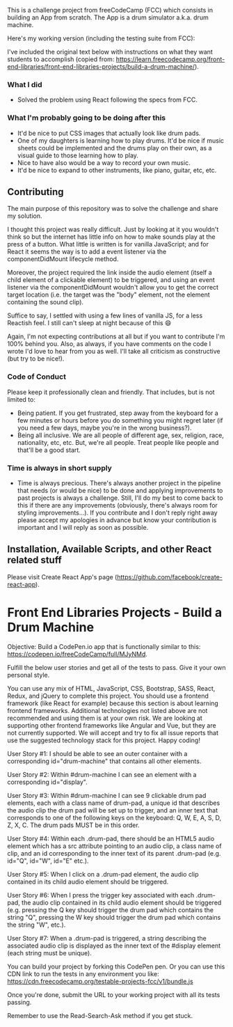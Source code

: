 This is a challenge project from freeCodeCamp (FCC) which consists in building an App from scratch. The App is a drum simulator a.k.a. drum machine.

Here's my working version (including the testing suite from FCC):


I've included the original text below with instructions on what they want students to accomplish (copied from: https://learn.freecodecamp.org/front-end-libraries/front-end-libraries-projects/build-a-drum-machine/).

### What I did
* Solved the problem using React following the specs from FCC.

### What I'm probably going to be doing after this
* It'd be nice to put CSS images that actually look like drum pads.
* One of my daughters is learning how to play drums. It'd be nice if music sheets could be implemented and the drums play on their own, as a visual guide to those learning how to play.
* Nice to have also would be a way to record your own music.
* It'd be nice to expand to other instruments, like piano, guitar, etc, etc.

##  Contributing
The main purpose of this repository was to solve the challenge and share my solution.

I thought this project was really difficult. Just by looking at it you wouldn't think so but the internet has little info on how to make sounds play at the press of a button. What little is written is for vanilla JavaScript; and for React it seems the way is to add a event listener via the componentDidMount lifecycle method.

Moreover, the project required the link inside the audio element (itself a child element of a clickable element) to be triggered, and using an event listener via the componentDidMount wouldn't allow you to get the correct target location (i.e. the target was the "body" element, not the element containing the sound clip).

Suffice to say, I settled with using a few lines of vanilla JS, for a less Reactish feel. I still can't sleep at night because of this :smile:

Again, I'm not expecting contributions at all but if you want to contribute I'm 100% behind you. Also, as always, if you have comments on the code I wrote I'd love to hear from you as well. I'll take all criticism as constructive (but try to be nice!).  

### Code of Conduct
Please keep it professionally clean and friendly. That includes, but is not limited to:
* Being patient. If you get frustrated, step away from the keyboard for a few minutes or hours before you do something you might regret later (if you need a few days, maybe you're in the wrong business?).
* Being all inclusive. We are all people of different age, sex, religion, race, nationality, etc, etc. But, we're all people. Treat people like people and that'll be a good start.

### Time is always in short supply
* Time is always precious. There's always another project in the pipeline that needs (or would be nice) to be done and applying improvements to past projects is always a challenge. Still, I'll do my best to come back to this if there are any improvements (obviously, there's always room for styling improvements...). If you contribute and I don't reply right away please accept my apologies in advance but know your contribution is important and I will reply as soon as possible.

## Installation, Available Scripts, and other React related stuff

Please visit Create React App's page (https://github.com/facebook/create-react-app).   

# Front End Libraries Projects - Build a Drum Machine

Objective: Build a CodePen.io app that is functionally similar to this: https://codepen.io/freeCodeCamp/full/MJyNMd.

Fulfill the below user stories and get all of the tests to pass. Give it your own personal style.

You can use any mix of HTML, JavaScript, CSS, Bootstrap, SASS, React, Redux, and jQuery to complete this project. You should use a frontend framework (like React for example) because this section is about learning frontend frameworks. Additional technologies not listed above are not recommended and using them is at your own risk. We are looking at supporting other frontend frameworks like Angular and Vue, but they are not currently supported. We will accept and try to fix all issue reports that use the suggested technology stack for this project. Happy coding!

User Story #1: I should be able to see an outer container with a corresponding id="drum-machine" that contains all other elements.

User Story #2: Within #drum-machine I can see an element with a corresponding id="display".

User Story #3: Within #drum-machine I can see 9 clickable drum pad elements, each with a class name of drum-pad, a unique id that describes the audio clip the drum pad will be set up to trigger, and an inner text that corresponds to one of the following keys on the keyboard: Q, W, E, A, S, D, Z, X, C. The drum pads MUST be in this order.

User Story #4: Within each .drum-pad, there should be an HTML5 audio element which has a src attribute pointing to an audio clip, a class name of clip, and an id corresponding to the inner text of its parent .drum-pad (e.g. id="Q", id="W", id="E" etc.).

User Story #5: When I click on a .drum-pad element, the audio clip contained in its child audio element should be triggered.

User Story #6: When I press the trigger key associated with each .drum-pad, the audio clip contained in its child audio element should be triggered (e.g. pressing the Q key should trigger the drum pad which contains the string "Q", pressing the W key should trigger the drum pad which contains the string "W", etc.).

User Story #7: When a .drum-pad is triggered, a string describing the associated audio clip is displayed as the inner text of the #display element (each string must be unique).

You can build your project by forking this CodePen pen. Or you can use this CDN link to run the tests in any environment you like: https://cdn.freecodecamp.org/testable-projects-fcc/v1/bundle.js

Once you're done, submit the URL to your working project with all its tests passing.

Remember to use the Read-Search-Ask method if you get stuck.
